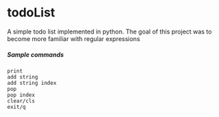 # todoList
A simple todo list implemented in python. The goal of this project was to become more familiar with regular expressions

##### Sample commands
```
print
add string
add string index
pop
pop index
clear/cls
exit/q
```
